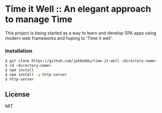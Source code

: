 # Time it Well :: An elegant approach to manage Time

This project is being started as a way to learn and develop SPA apps using modern web frameworks and hoping to 'Time it well'.

### Installation

```sh
$ git clone https://github.com/jpkbeddu/time-it-well <directory-name>
$ cd <directory-name>
$ npm install
$ npm install -g http-server
$ http-server
```

License
----

MIT
